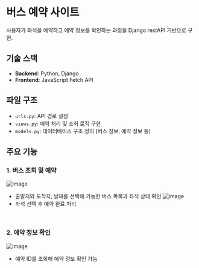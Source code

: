 # 버스 예약 사이트
사용자가 좌석을 예약하고 예약 정보를 확인하는 과정을 Django restAPI 기반으로 구현.


## 기술 스택  
- **Backend**: Python, Django  
- **Frontend**: JavaScript Fetch API

## 파일 구조  
- `urls.py`: API 경로 설정
- `views.py`: 예약 처리 및 조회 로직 구현
- `models.py`: 데이터베이스 구조 정의 (버스 정보, 예약 정보 등)


## 주요 기능  
### 1. **버스 조회 및 예약**
![image](https://github.com/user-attachments/assets/f29d85f0-34d8-40e0-90e3-f9472257488e)
   - 출발지와 도착지, 날짜를 선택해 가능한 버스 목록과 좌석 상태 확인
![image](https://github.com/user-attachments/assets/bf0d659a-914f-43c8-938b-b7c6266a8f30)
   - 좌석 선택 후 예약 완료 처리

<br>

### 2. **예약 정보 확인** 

![image](https://github.com/user-attachments/assets/8585e3ee-db77-4e1b-9a9f-d884a01a54d2)
   - 예약 ID를 조회해 예약 정보 확인 가능

<br>
